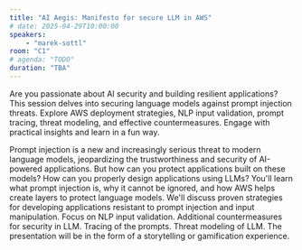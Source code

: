```yaml
---
title: "AI Aegis: Manifesto for secure LLM in AWS"
# date: 2025-04-29T10:00:00
speakers:
    - "marek-sottl"
room: "C1"
# agenda: "TODO"
duration: "TBA"
---
```


Are you passionate about AI security and building resilient applications? This session delves into securing language models against prompt injection threats. Explore AWS deployment strategies, NLP input validation, prompt tracing, threat modeling, and effective countermeasures. Engage with practical insights and learn in a fun way.

Prompt injection is a new and increasingly serious threat to modern language models, jeopardizing the trustworthiness and security of AI-powered applications. But how can you protect applications built on these models? How can you properly design applications using LLMs? You'll learn what prompt injection is, why it cannot be ignored, and how AWS helps create layers to protect language models. We'll discuss proven strategies for developing applications resistant to prompt injection and input manipulation. Focus on NLP input validation. Additional countermeasures for security in LLM. Tracing of the prompts. Threat modeling of LLM. The presentation will be in the form of a storytelling or gamification experience.
